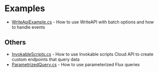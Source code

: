 # Examples
- [WriteApiExample.cs](WriteApiExample.cs) - How to use WriteAPI with batch options and how to handle events

## Others
- [InvokableScripts.cs](InvokableScripts.cs) - How to use Invokable scripts Cloud API to create custom endpoints that query data
- [ParametrizedQuery.cs](ParametrizedQuery.cs) - How to use parameterized Flux queries